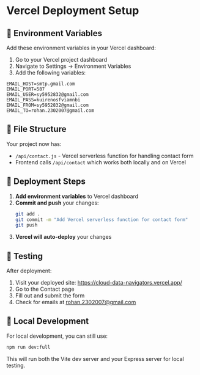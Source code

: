 # Vercel Deployment Setup

## 🚀 Environment Variables

Add these environment variables in your Vercel dashboard:

1. Go to your Vercel project dashboard
2. Navigate to Settings → Environment Variables
3. Add the following variables:

```
EMAIL_HOST=smtp.gmail.com
EMAIL_PORT=587
EMAIL_USER=sy5952832@gmail.com
EMAIL_PASS=kuirenosfviamnbi
EMAIL_FROM=sy5952832@gmail.com
EMAIL_TO=rohan.2302007@gmail.com
```

## 📁 File Structure

Your project now has:
- `/api/contact.js` - Vercel serverless function for handling contact form
- Frontend calls `/api/contact` which works both locally and on Vercel

## 🔄 Deployment Steps

1. **Add environment variables** to Vercel dashboard
2. **Commit and push** your changes:
   ```bash
   git add .
   git commit -m "Add Vercel serverless function for contact form"
   git push
   ```
3. **Vercel will auto-deploy** your changes

## 🧪 Testing

After deployment:
1. Visit your deployed site: https://cloud-data-navigators.vercel.app/
2. Go to the Contact page
3. Fill out and submit the form
4. Check for emails at rohan.2302007@gmail.com

## 🔧 Local Development

For local development, you can still use:
```bash
npm run dev:full
```

This will run both the Vite dev server and your Express server for local testing.
